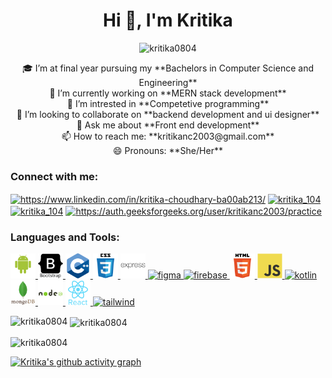 

<!--
**Kritika0804/Kritika0804** is a ✨ _special_ ✨ repository because its `README.md` (this file) appears on your GitHub profile.

Here are some ideas to get you started:
- 🎓 I’m at final year pursuing my Bachelors in Computer Science and Engineering.
- 🔭 I’m currently working on MERN stack development
- 🌱 I’m intrested in competetive programming
- 👯 I’m looking to collaborate on backend development and ui designer
- 💬 Ask me about Front end
- 📫 How to reach me: kritikanc2003@gmail.com
- 😄 Pronouns: She/Her
- ⚡ Fun fact: ...
-->
<h1 align="center">Hi 👋, I'm Kritika</h1>
<p align="center"> <img src="https://komarev.com/ghpvc/?username=kritika0804&label=Profile%20views&color=0e75b6&style=flat" alt="kritika0804" /> </p>

<div align="center">
 🎓 I’m at final year pursuing my **Bachelors in Computer Science and Engineering** <br/>
 🔭 I’m currently working on **MERN stack development** <br/>
 🌱 I’m intrested in **Competetive programming** <br/>
 👯 I’m looking to collaborate on **backend development and ui designer** <br/>
 💬 Ask me about **Front end development** <br/>
 📫 How to reach me: **kritikanc2003@gmail.com** <br/>
 😄 Pronouns: **She/Her** <br/>
</div>
<h3 align="left">Connect with me:</h3>
<p align="left">
<a href="https://linkedin.com/in/https://www.linkedin.com/in/kritika-choudhary-ba00ab213/" target="blank"><img align="center" src="https://raw.githubusercontent.com/rahuldkjain/github-profile-readme-generator/master/src/images/icons/Social/linked-in-alt.svg" alt="https://www.linkedin.com/in/kritika-choudhary-ba00ab213/" height="30" width="40" /></a>
<a href="https://www.codechef.com/users/kritika_104" target="blank"><img align="center" src="https://cdn.jsdelivr.net/npm/simple-icons@3.1.0/icons/codechef.svg" alt="kritika_104" height="30" width="40" /></a>
<a href="https://www.leetcode.com/kritika_104" target="blank"><img align="center" src="https://raw.githubusercontent.com/rahuldkjain/github-profile-readme-generator/master/src/images/icons/Social/leet-code.svg" alt="kritika_104" height="30" width="40" /></a>
<a href="https://auth.geeksforgeeks.org/user/https://auth.geeksforgeeks.org/user/kritikanc2003/practice" target="blank"><img align="center" src="https://raw.githubusercontent.com/rahuldkjain/github-profile-readme-generator/master/src/images/icons/Social/geeks-for-geeks.svg" alt="https://auth.geeksforgeeks.org/user/kritikanc2003/practice" height="30" width="40" /></a>
</p>

<h3 align="left">Languages and Tools:</h3>
<p align="left"> <a href="https://developer.android.com" target="_blank" rel="noreferrer"> <img src="https://raw.githubusercontent.com/devicons/devicon/master/icons/android/android-original-wordmark.svg" alt="android" width="40" height="40"/> </a> <a href="https://getbootstrap.com" target="_blank" rel="noreferrer"> <img src="https://raw.githubusercontent.com/devicons/devicon/master/icons/bootstrap/bootstrap-plain-wordmark.svg" alt="bootstrap" width="40" height="40"/> </a> <a href="https://www.w3schools.com/cpp/" target="_blank" rel="noreferrer"> <img src="https://raw.githubusercontent.com/devicons/devicon/master/icons/cplusplus/cplusplus-original.svg" alt="cplusplus" width="40" height="40"/> </a> <a href="https://www.w3schools.com/css/" target="_blank" rel="noreferrer"> <img src="https://raw.githubusercontent.com/devicons/devicon/master/icons/css3/css3-original-wordmark.svg" alt="css3" width="40" height="40"/> </a> <a href="https://expressjs.com" target="_blank" rel="noreferrer"> <img src="https://raw.githubusercontent.com/devicons/devicon/master/icons/express/express-original-wordmark.svg" alt="express" width="40" height="40"/> </a> <a href="https://www.figma.com/" target="_blank" rel="noreferrer"> <img src="https://www.vectorlogo.zone/logos/figma/figma-icon.svg" alt="figma" width="40" height="40"/> </a> <a href="https://firebase.google.com/" target="_blank" rel="noreferrer"> <img src="https://www.vectorlogo.zone/logos/firebase/firebase-icon.svg" alt="firebase" width="40" height="40"/> </a> <a href="https://www.w3.org/html/" target="_blank" rel="noreferrer"> <img src="https://raw.githubusercontent.com/devicons/devicon/master/icons/html5/html5-original-wordmark.svg" alt="html5" width="40" height="40"/> </a> <a href="https://developer.mozilla.org/en-US/docs/Web/JavaScript" target="_blank" rel="noreferrer"> <img src="https://raw.githubusercontent.com/devicons/devicon/master/icons/javascript/javascript-original.svg" alt="javascript" width="40" height="40"/> </a> <a href="https://kotlinlang.org" target="_blank" rel="noreferrer"> <img src="https://www.vectorlogo.zone/logos/kotlinlang/kotlinlang-icon.svg" alt="kotlin" width="40" height="40"/> </a> <a href="https://www.mongodb.com/" target="_blank" rel="noreferrer"> <img src="https://raw.githubusercontent.com/devicons/devicon/master/icons/mongodb/mongodb-original-wordmark.svg" alt="mongodb" width="40" height="40"/> </a> <a href="https://nodejs.org" target="_blank" rel="noreferrer"> <img src="https://raw.githubusercontent.com/devicons/devicon/master/icons/nodejs/nodejs-original-wordmark.svg" alt="nodejs" width="40" height="40"/> </a> <a href="https://reactjs.org/" target="_blank" rel="noreferrer"> <img src="https://raw.githubusercontent.com/devicons/devicon/master/icons/react/react-original-wordmark.svg" alt="react" width="40" height="40"/> </a> <a href="https://tailwindcss.com/" target="_blank" rel="noreferrer"> <img src="https://www.vectorlogo.zone/logos/tailwindcss/tailwindcss-icon.svg" alt="tailwind" width="40" height="40"/> </a> </p>

<p><img align="left" src="https://github-readme-stats.vercel.app/api/top-langs?username=kritika0804&show_icons=true&locale=en&layout=compact" alt="kritika0804" /></p>

<p>&nbsp;<img align="center" src="https://github-readme-stats.vercel.app/api?username=kritika0804&show_icons=true&locale=en" alt="kritika0804" /></p>

<p><img align="center" src="https://github-readme-streak-stats.herokuapp.com/?user=kritika0804&" alt="kritika0804" /></p>

[![Kritika's github activity graph](https://github-readme-activity-graph.vercel.app/graph?username=Kritika0804&theme=github-compact)](https://github.com/Kritika0804/github-readme-activity-graph)
